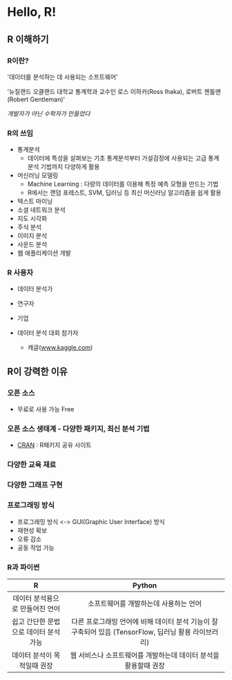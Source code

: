 # Hello, R!

## R 이해하기

### R이란?

'데이터를 분석하는 데 사용되는 소프트웨어'

'뉴질랜드 오클랜드 대학교 통계학과 교수인 로스 이하카(Ross Ihaka), 로버트 젠틀맨(Robert Gentleman)'

*개발자가 아닌 수학자가 만들었다*

### R의 쓰임

- 통계분석
  - 데이터에 특성을 살펴보는 기초 통계분석부터 가설검정에 사용되는 고급 통계 분석 기법까지 다양하게 활용
- 머신러닝 모델링
  - Machine Learning : 다량의 데이터를 이용해 특정 예측 모형을 만드는 기법
  - R에서는 랜덤 포레스트, SVM, 딥러닝 등 최신 머신러닝 알고리즘을 쉽게 활용
- 텍스트 마이닝
- 소셜 네트워크 분석
- 지도 시각화
- 주식 분석
- 이미지 분석
- 사운드 분석
- 웹 애플리케이션 개발

### R 사용자

- 데이터 분석가

- 연구자

- 기업

- 데이터 분석 대회 참가자

  - 캐글(www.kaggle.com)

  

## R이 강력한 이유

### 오픈 소스

- 무료로 사용 가능 Free

### 오픈 소스 생태계 - 다양한 패키지, 최신 분석 기법

- [CRAN](cran.r-poject.org) : R패키지 공유 사이트 

### 다양한 교육 재료

### 다양한 그래프 구현

### 프로그래밍 방식

- 프로그래밍 방식 <-> GUI(Graphic User Interface) 방식
- 재현성 확보
- 오류 감소
- 공동 작업 가능

### R과 파이썬



|                   R                   |                            Python                            |
| :-----------------------------------: | :----------------------------------------------------------: |
|    데이터 분석용으로 만들어진 언어    |            소프트웨어를 개발하는데 사용하는 언어             |
| 쉽고 간단한 문법으로 데이터 분석 가능 | 다른 프로그래밍 언어에 비해 데이터 분석 기능이 잘 구축되어 있음 (TensorFlow, 딥러닝 활용 라이브러리) |
|      데이터 분석이 목적일때 권장      | 웹 서비스나 소프트웨어를 개발하는데 데이터 분석을 활용할때 권장 |

 

